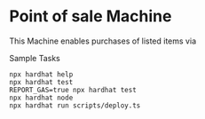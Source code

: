 # Point of sale Machine
This Machine enables purchases of listed items via 


Sample Tasks

```shell
npx hardhat help
npx hardhat test
REPORT_GAS=true npx hardhat test
npx hardhat node
npx hardhat run scripts/deploy.ts
```
